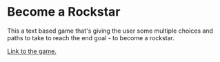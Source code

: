 #  Become a Rockstar

This a text based game that's giving the user some multiple choices and paths to take to reach the
end goal - to become a rockstar.

[Link to the game.](https://linushernvall.github.io/linus-hernvall-game/)
